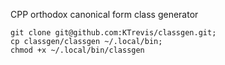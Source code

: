 CPP orthodox canonical form class generator
```
git clone git@github.com:KTrevis/classgen.git;
cp classgen/classgen ~/.local/bin;
chmod +x ~/.local/bin/classgen
```
